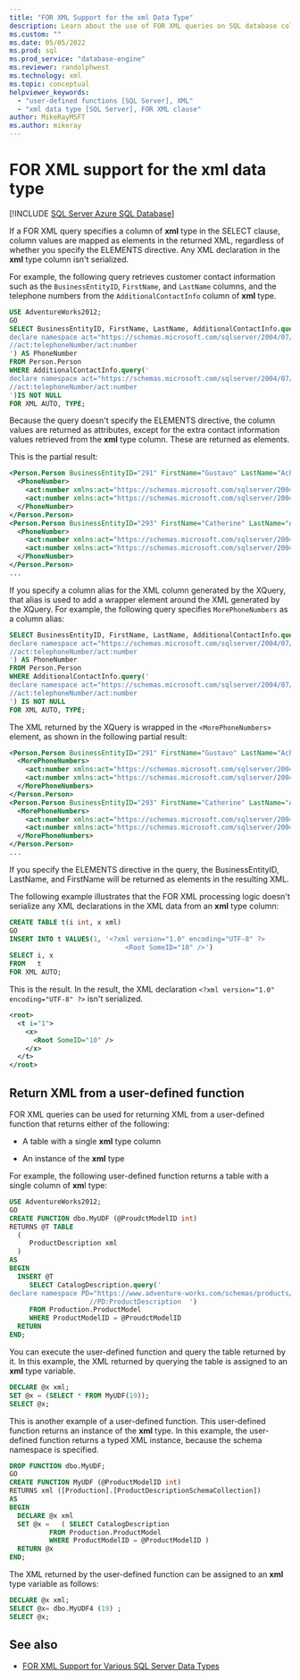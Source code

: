 ```yaml
---
title: "FOR XML Support for the xml Data Type"
description: Learn about the use of FOR XML queries on SQL database columns of the xml data type.
ms.custom: ""
ms.date: 05/05/2022
ms.prod: sql
ms.prod_service: "database-engine"
ms.reviewer: randolphwest
ms.technology: xml
ms.topic: conceptual
helpviewer_keywords:
  - "user-defined functions [SQL Server], XML"
  - "xml data type [SQL Server], FOR XML clause"
author: MikeRayMSFT
ms.author: mikeray
---
```

# FOR XML support for the xml data type

[!INCLUDE [SQL Server Azure SQL Database](../../includes/applies-to-version/sql-asdb.md)]

If a FOR XML query specifies a column of **xml** type in the SELECT clause, column values are mapped as elements in the returned XML, regardless of whether you specify the ELEMENTS directive. Any XML declaration in the **xml** type column isn't serialized.

For example, the following query retrieves customer contact information such as the `BusinessEntityID`, `FirstName`, and `LastName` columns, and the telephone numbers from the `AdditionalContactInfo` column of **xml** type.

```sql
USE AdventureWorks2012;
GO
SELECT BusinessEntityID, FirstName, LastName, AdditionalContactInfo.query('
declare namespace act="https://schemas.microsoft.com/sqlserver/2004/07/adventure-works/ContactTypes";
//act:telephoneNumber/act:number
') AS PhoneNumber
FROM Person.Person
WHERE AdditionalContactInfo.query('
declare namespace act="https://schemas.microsoft.com/sqlserver/2004/07/adventure-works/ContactTypes";
//act:telephoneNumber/act:number
')IS NOT NULL
FOR XML AUTO, TYPE;
```

Because the query doesn't specify the ELEMENTS directive, the column values are returned as attributes, except for the extra contact information values retrieved from the **xml** type column. These are returned as elements.

This is the partial result:

```xml
<Person.Person BusinessEntityID="291" FirstName="Gustavo" LastName="Achong">
  <PhoneNumber>
    <act:number xmlns:act="https://schemas.microsoft.com/sqlserver/2004/07/adventure-works/ContactTypes">425-555-1112</act:number>
    <act:number xmlns:act="https://schemas.microsoft.com/sqlserver/2004/07/adventure-works/ContactTypes">425-555-1111</act:number>
  </PhoneNumber>
</Person.Person>
<Person.Person BusinessEntityID="293" FirstName="Catherine" LastName="Abel">
  <PhoneNumber>
    <act:number xmlns:act="https://schemas.microsoft.com/sqlserver/2004/07/adventure-works/ContactTypes">206-555-2222</act:number>
    <act:number xmlns:act="https://schemas.microsoft.com/sqlserver/2004/07/adventure-works/ContactTypes">206-555-1234</act:number>
  </PhoneNumber>
</Person.Person>
...
```

If you specify a column alias for the XML column generated by the XQuery, that alias is used to add a wrapper element around the XML generated by the XQuery. For example, the following query specifies `MorePhoneNumbers` as a column alias:

```sql
SELECT BusinessEntityID, FirstName, LastName, AdditionalContactInfo.query('
declare namespace act="https://schemas.microsoft.com/sqlserver/2004/07/adventure-works/ContactTypes";
//act:telephoneNumber/act:number
') AS PhoneNumber
FROM Person.Person
WHERE AdditionalContactInfo.query('
declare namespace act="https://schemas.microsoft.com/sqlserver/2004/07/adventure-works/ContactTypes";
//act:telephoneNumber/act:number
') IS NOT NULL
FOR XML AUTO, TYPE;
```

The XML returned by the XQuery is wrapped in the `<MorePhoneNumbers>` element, as shown in the following partial result:

```xml
<Person.Person BusinessEntityID="291" FirstName="Gustavo" LastName="Achong">
  <MorePhoneNumbers>
    <act:number xmlns:act="https://schemas.microsoft.com/sqlserver/2004/07/adventure-works/ContactTypes">425-555-1112</act:number>
    <act:number xmlns:act="https://schemas.microsoft.com/sqlserver/2004/07/adventure-works/ContactTypes">425-555-1111</act:number>
  </MorePhoneNumbers>
</Person.Person>
<Person.Person BusinessEntityID="293" FirstName="Catherine" LastName="Abel">
  <MorePhoneNumbers>
    <act:number xmlns:act="https://schemas.microsoft.com/sqlserver/2004/07/adventure-works/ContactTypes">206-555-2222</act:number>
    <act:number xmlns:act="https://schemas.microsoft.com/sqlserver/2004/07/adventure-works/ContactTypes">206-555-1234</act:number>
  </MorePhoneNumbers>
</Person.Person>
...
```

If you specify the ELEMENTS directive in the query, the BusinessEntityID, LastName, and FirstName will be returned as elements in the resulting XML.

The following example illustrates that the FOR XML processing logic doesn't serialize any XML declarations in the XML data from an **xml** type column:

```sql
CREATE TABLE t(i int, x xml)
GO
INSERT INTO t VALUES(1, '<?xml version="1.0" encoding="UTF-8" ?>
                             <Root SomeID="10" />')
SELECT i, x
FROM   t
FOR XML AUTO;
```

This is the result. In the result, the XML declaration `<?xml version="1.0" encoding="UTF-8" ?>` isn't serialized.

```xml
<root>
  <t i="1">
    <x>
      <Root SomeID="10" />
    </x>
  </t>
</root>
```

## Return XML from a user-defined function

FOR XML queries can be used for returning XML from a user-defined function that returns either of the following:

- A table with a single **xml** type column

- An instance of the **xml** type

For example, the following user-defined function returns a table with a single column of **xm**l type:

```sql
USE AdventureWorks2012;
GO
CREATE FUNCTION dbo.MyUDF (@ProudctModelID int)
RETURNS @T TABLE
  (
     ProductDescription xml
  )
AS
BEGIN
  INSERT @T
     SELECT CatalogDescription.query('
declare namespace PD="https://www.adventure-works.com/schemas/products/description";
                    //PD:ProductDescription  ')
     FROM Production.ProductModel
     WHERE ProductModelID = @ProudctModelID
  RETURN
END;
```

You can execute the user-defined function and query the table returned by it. In this example, the XML returned by querying the table is assigned to an **xml** type variable.

```sql
DECLARE @x xml;
SET @x = (SELECT * FROM MyUDF(19));
SELECT @x;
```

This is another example of a user-defined function. This user-defined function returns an instance of the **xml** type. In this example, the user-defined function returns a typed XML instance, because the schema namespace is specified.

```sql
DROP FUNCTION dbo.MyUDF;
GO
CREATE FUNCTION MyUDF (@ProductModelID int)
RETURNS xml ([Production].[ProductDescriptionSchemaCollection])
AS
BEGIN
  DECLARE @x xml
  SET @x =   ( SELECT CatalogDescription
          FROM Production.ProductModel
          WHERE ProductModelID = @ProductModelID )
  RETURN @x
END;
```

The XML returned by the user-defined function can be assigned to an **xml** type variable as follows:

```sql
DECLARE @x xml;
SELECT @x= dbo.MyUDF4 (19) ;
SELECT @x;
```

## See also

- [FOR XML Support for Various SQL Server Data Types](../../relational-databases/xml/for-xml-support-for-various-sql-server-data-types.md)
